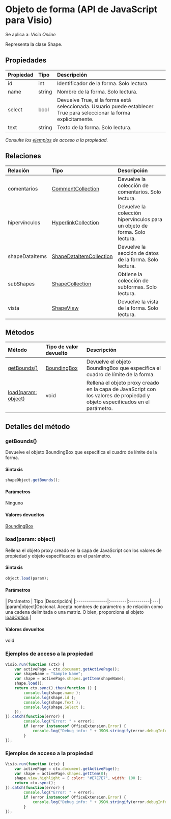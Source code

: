 # <a name="shape-object-javascript-api-for-visio"></a>Objeto de forma (API de JavaScript para Visio)

Se aplica a: _Visio Online_

Representa la clase Shape.

## <a name="properties"></a>Propiedades

| Propiedad       | Tipo    |Descripción|
|:---------------|:--------|:----------|
|id|int|Identificador de la forma. Solo lectura.|
|name|string|Nombre de la forma. Solo lectura.|
|select|bool|Devuelve True, si la forma está seleccionada. Usuario puede establecer True para seleccionar la forma explícitamente.|[Ir](https://github.com/OfficeDev/office-js-docs/issues/new?title=Visio-shape-select)|
|text|string|Texto de la forma. Solo lectura.|

_Consulte los [ejemplos](#property-access-examples) de acceso a la propiedad._

## <a name="relationships"></a>Relaciones
| Relación | Tipo    |Descripción|
|:---------------|:--------|:----------|
|comentarios|[CommentCollection](commentcollection.md)|Devuelve la colección de comentarios. Solo lectura.|
|hipervínculos|[HyperlinkCollection](hyperlinkcollection.md)|Devuelve la colección hipervínculos para un objeto de forma. Solo lectura.|
|shapeDataItems|[ShapeDataItemCollection](shapedataitemcollection.md)|Devuelve la sección de datos de la forma. Solo lectura.|
|subShapes|[ShapeCollection](shapecollection.md)|Obtiene la colección de subformas. Solo lectura.|
|vista|[ShapeView](shapeview.md)|Devuelve la vista de la forma. Solo lectura.|

## <a name="methods"></a>Métodos

| Método           | Tipo de valor devuelto    |Descripción|
|:---------------|:--------|:----------|
|[getBounds()](#getbounds)|[BoundingBox](boundingbox.md)|Devuelve el objeto BoundingBox que especifica el cuadro de límite de la forma.|
|[load(param: object)](#loadparam-object)|void|Rellena el objeto proxy creado en la capa de JavaScript con los valores de propiedad y objeto especificados en el parámetro.|

## <a name="method-details"></a>Detalles del método


### <a name="getbounds"></a>getBounds()
Devuelve el objeto BoundingBox que especifica el cuadro de límite de la forma.

#### <a name="syntax"></a>Sintaxis
```js
shapeObject.getBounds();
```

#### <a name="parameters"></a>Parámetros
Ninguno

#### <a name="returns"></a>Valores devueltos
[BoundingBox](boundingbox.md)

### <a name="loadparam-object"></a>load(param: object)
Rellena el objeto proxy creado en la capa de JavaScript con los valores de propiedad y objeto especificados en el parámetro.

#### <a name="syntax"></a>Sintaxis
```js
object.load(param);
```

#### <a name="parameters"></a>Parámetros
| Parámetro       | Tipo    |Descripción|
|:---------------|:--------|:----------|:---|
|param|object|Opcional. Acepta nombres de parámetro y de relación como una cadena delimitada o una matriz. O bien, proporciona el objeto [loadOption](loadoption.md).|

#### <a name="returns"></a>Valores devueltos
void
### <a name="property-access-examples"></a>Ejemplos de acceso a la propiedad
```js
Visio.run(function (ctx) { 
    var activePage = ctx.document.getActivePage();
    var shapeName = "Sample Name";
    var shape = activePage.shapes.getItem(shapeName);
    shape.load();
    return ctx.sync().then(function () {
        console.log(shape.name );
        console.log(shape.id );
        console.log(shape.Text );
        console.log(shape.Select );
    });
}).catch(function(error) {
        console.log("Error: " + error);
        if (error instanceof OfficeExtension.Error) {
            console.log("Debug info: " + JSON.stringify(error.debugInfo));
        }
});
```

### <a name="property-access-examples"></a>Ejemplos de acceso a la propiedad
```js
Visio.run(function (ctx) { 
    var activePage = ctx.document.getActivePage();
    var shape = activePage.shapes.getItem(0);
    shape.view.highlight = { color: "#E7E7E7", width: 100 };
    return ctx.sync();
}).catch(function(error) {
        console.log("Error: " + error);
        if (error instanceof OfficeExtension.Error) {
            console.log("Debug info: " + JSON.stringify(error.debugInfo));
        }
});
```
